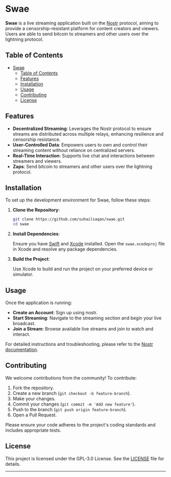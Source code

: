 # Swae

**Swae** is a live streaming application built on the [Nostr](https://nostr.com/) protocol, aiming to provide a censorship-resistant platform for content creators and viewers. Users are able to send bitcoin to streamers and other users over the lightning protocol.

## Table of Contents

- [Swae](#swae)
  - [Table of Contents](#table-of-contents)
  - [Features](#features)
  - [Installation](#installation)
  - [Usage](#usage)
  - [Contributing](#contributing)
  - [License](#license)

## Features

- **Decentralized Streaming**: Leverages the Nostr protocol to ensure streams are distributed across multiple relays, enhancing resilience and censorship resistance.
- **User-Controlled Data**: Empowers users to own and control their streaming content without reliance on centralized servers.
- **Real-Time Interaction**: Supports live chat and interactions between streamers and viewers.
- **Zaps**: Send bitcoin to streamers and other users over the lightning protocol.

## Installation

To set up the development environment for Swae, follow these steps:

1. **Clone the Repository**:

   ```bash
   git clone https://github.com/suhailsaqan/swae.git
   cd swae
   ```

2. **Install Dependencies**:

   Ensure you have [Swift](https://swift.org/getting-started/) and [Xcode](https://developer.apple.com/xcode/) installed. Open the `swae.xcodeproj` file in Xcode and resolve any package dependencies.

3. **Build the Project**:

   Use Xcode to build and run the project on your preferred device or simulator.

## Usage

Once the application is running:

- **Create an Account**: Sign up using nostr.
- **Start Streaming**: Navigate to the streaming section and begin your live broadcast.
- **Join a Stream**: Browse available live streams and join to watch and interact.

For detailed instructions and troubleshooting, please refer to the [Nostr documentation](https://nostr.com/).

## Contributing

We welcome contributions from the community! To contribute:

1. Fork the repository.
2. Create a new branch (`git checkout -b feature-branch`).
3. Make your changes.
4. Commit your changes (`git commit -m 'Add new feature'`).
5. Push to the branch (`git push origin feature-branch`).
6. Open a Pull Request.

Please ensure your code adheres to the project's coding standards and includes appropriate tests.

## License

This project is licensed under the GPL-3.0 License. See the [LICENSE](LICENSE) file for details.

---